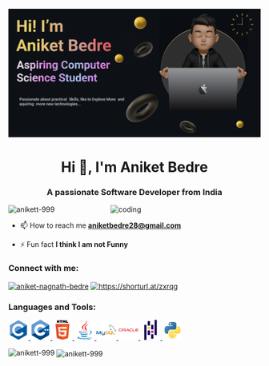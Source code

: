 ![logo](https://github.com/Anikett-999/Anikett-999/blob/main/Make%20your%20README.png)
<h1 align="center">Hi 👋, I'm Aniket Bedre</h1>
<h3 align="center">A passionate Software Developer from India</h3>
<img align="right" alt="coding" width=300 src="https://shorturl.at/ubgE7"
<p align="left"> <img src="https://komarev.com/ghpvc/?username=anikett-999&label=Profile%20views&color=0e75b6&style=flat" alt="anikett-999" /> </p>

- 📫 How to reach me **aniketbedre28@gmail.com**

- ⚡ Fun fact **I think I am not Funny**

<h3 align="left">Connect with me:</h3>
<p align="left">
<a href="https://linkedin.com/in/aniket-nagnath-bedre" target="blank"><img align="center" src="https://raw.githubusercontent.com/rahuldkjain/github-profile-readme-generator/master/src/images/icons/Social/linked-in-alt.svg" alt="aniket-nagnath-bedre" height="30" width="40" /></a>
<a href="https://fb.com/https://shorturl.at/zxrqg" target="blank"><img align="center" src="https://raw.githubusercontent.com/rahuldkjain/github-profile-readme-generator/master/src/images/icons/Social/facebook.svg" alt="https://shorturl.at/zxrqg" height="30" width="40" /></a>
</p>

<h3 align="left">Languages and Tools:</h3>
<p align="left"> <a href="https://www.cprogramming.com/" target="_blank" rel="noreferrer"> <img src="https://raw.githubusercontent.com/devicons/devicon/master/icons/c/c-original.svg" alt="c" width="40" height="40"/> </a> <a href="https://www.w3schools.com/cpp/" target="_blank" rel="noreferrer"> <img src="https://raw.githubusercontent.com/devicons/devicon/master/icons/cplusplus/cplusplus-original.svg" alt="cplusplus" width="40" height="40"/> </a> <a href="https://www.w3.org/html/" target="_blank" rel="noreferrer"> <img src="https://raw.githubusercontent.com/devicons/devicon/master/icons/html5/html5-original-wordmark.svg" alt="html5" width="40" height="40"/> </a> <a href="https://www.java.com" target="_blank" rel="noreferrer"> <img src="https://raw.githubusercontent.com/devicons/devicon/master/icons/java/java-original.svg" alt="java" width="40" height="40"/> </a> <a href="https://www.mysql.com/" target="_blank" rel="noreferrer"> <img src="https://raw.githubusercontent.com/devicons/devicon/master/icons/mysql/mysql-original-wordmark.svg" alt="mysql" width="40" height="40"/> </a> <a href="https://www.oracle.com/" target="_blank" rel="noreferrer"> <img src="https://raw.githubusercontent.com/devicons/devicon/master/icons/oracle/oracle-original.svg" alt="oracle" width="40" height="40"/> </a> <a href="https://pandas.pydata.org/" target="_blank" rel="noreferrer"> <img src="https://raw.githubusercontent.com/devicons/devicon/2ae2a900d2f041da66e950e4d48052658d850630/icons/pandas/pandas-original.svg" alt="pandas" width="40" height="40"/> </a> <a href="https://www.python.org" target="_blank" rel="noreferrer"> <img src="https://raw.githubusercontent.com/devicons/devicon/master/icons/python/python-original.svg" alt="python" width="40" height="40"/> </a> </p>

<p><img align="left" src="https://github-readme-stats.vercel.app/api/top-langs?username=anikett-999&show_icons=true&locale=en&layout=compact" alt="anikett-999" /></p>

<p>&nbsp;<img align="center" src="https://github-readme-stats.vercel.app/api?username=anikett-999&show_icons=true&locale=en" alt="anikett-999" /></p>
